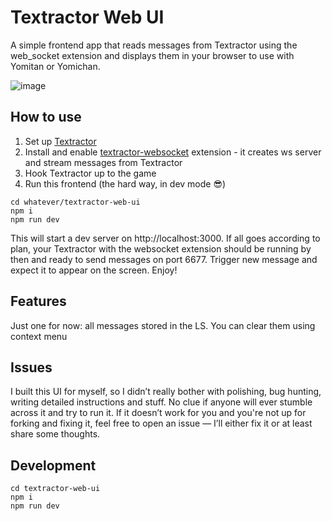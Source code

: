 # Textractor Web UI

A simple frontend app that reads messages from Textractor using the web_socket extension and displays them in your browser to use with Yomitan or Yomichan.

![image](https://github.com/user-attachments/assets/edb4532c-b36c-46d9-baee-115b3a3eb90c)

## How to use

1) Set up  [Textractor](https://github.com/Artikash/Textractor)
2) Install and enable [textractor-websocket](https://github.com/AuroraWright/textractor-websocket) extension - it creates ws server and stream messages from Textractor
3) Hook Textractor up to the game
4) Run this frontend (the hard way, in dev mode 😎)
```shell
cd whatever/textractor-web-ui
npm i
npm run dev
```
This will start a dev server on http://localhost:3000.
If all goes according to plan, your Textractor with the websocket extension should be running by then and ready to send messages on port 6677. Trigger new message and expect it to appear on the screen. Enjoy!

## Features
Just one for now: all messages stored in the LS. You can clear them using context menu 

## Issues
I built this UI for myself, so I didn’t really bother with polishing, bug hunting, writing detailed instructions and stuff. No clue if anyone will ever stumble across it and try to run it. If it doesn’t work for you and you're not up for forking and fixing it, feel free to open an issue — I’ll either fix it or at least share some thoughts.

## Development
```shell
cd textractor-web-ui
npm i
npm run dev
```
